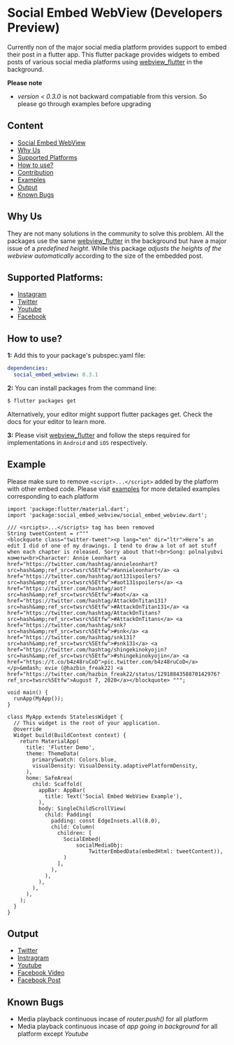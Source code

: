 # Social Embed WebView (Developers Preview) 
Currently non of the major social media platform provides support to embed their post in a flutter app. This flutter package provides widgets to embed posts of various social media platforms using [webview_flutter](https://pub.dev/packages/webview_flutter) in the background.

**Please note**
* *version < 0.3.0* is not backward compatiable from this version. So please go through examples before upgrading

## Content
* [Social Embed WebView](#social-embed-webView)
* [Why Us](#why-us)
* [Supported Platforms](#supported-platforms)
* [How to use?](#how-to-use)
* [Contribution](https://github.com/aker99/social_embed_webview/blob/master/CONTRIBUTION.md)
* [Examples](#example)
* [Output](#output)
* [Known Bugs](#known-bugs)

## Why Us
They are not many solutions in the community to solve this problem. All the packages use the same [webview_flutter](https://pub.dev/packages/webview_flutter) in the background but have a major issue of a *predefined height*. While this package *adjusts the heights of the webview automatically* according to the size of the embedded post.

## Supported Platforms:
* [Instagram](https://instagram.com)
* [Twitter](https://twitter.com)
* [Youtube](https://youtube.com)
* [Facebook](https://facebook.com)

## How to use?
**1:** Add this to your package's pubspec.yaml file:

```yaml
dependencies:
  social_embed_webview: 0.3.1
```

**2:** You can install packages from the command line:

```bash
$ flutter packages get
```

Alternatively, your editor might support flutter packages get. Check the docs for your editor to learn more.


**3:** Please visit [webview_flutter](https://pub.dev/packages/webview_flutter) and follow the steps required for implementations in `Android` and `iOS` respectively.

## Example
Please make sure to remove `<script>...</script>` added by the platform with other embed code.
Please visit [examples](https://pub.dev/packages/social_embed_webview/example) for more detailed examples corresponding to each platform
```
import 'package:flutter/material.dart';
import 'package:social_embed_webview/social_embed_webview.dart';

/// <srcipts>...</scripts> tag has been removed
String tweetContent = r"""
<blockquote class="twitter-tweet"><p lang="en" dir="ltr">Here’s an edit I did of one of my drawings. I tend to draw a lot of aot stuff when each chapter is released. Sorry about that!<br>Song: polnalyubvi кометы<br>Character: Annie Leonhart <a href="https://twitter.com/hashtag/annieleonhart?src=hash&amp;ref_src=twsrc%5Etfw">#annieleonhart</a> <a href="https://twitter.com/hashtag/aot131spoilers?src=hash&amp;ref_src=twsrc%5Etfw">#aot131spoilers</a> <a href="https://twitter.com/hashtag/aot?src=hash&amp;ref_src=twsrc%5Etfw">#aot</a> <a href="https://twitter.com/hashtag/AttackOnTitan131?src=hash&amp;ref_src=twsrc%5Etfw">#AttackOnTitan131</a> <a href="https://twitter.com/hashtag/AttackOnTitans?src=hash&amp;ref_src=twsrc%5Etfw">#AttackOnTitans</a> <a href="https://twitter.com/hashtag/snk?src=hash&amp;ref_src=twsrc%5Etfw">#snk</a> <a href="https://twitter.com/hashtag/snk131?src=hash&amp;ref_src=twsrc%5Etfw">#snk131</a> <a href="https://twitter.com/hashtag/shingekinokyojin?src=hash&amp;ref_src=twsrc%5Etfw">#shingekinokyojin</a> <a href="https://t.co/b4z48ruCoD">pic.twitter.com/b4z48ruCoD</a></p>&mdash; evie (@hazbin_freak22) <a href="https://twitter.com/hazbin_freak22/status/1291884358870142976?ref_src=twsrc%5Etfw">August 7, 2020</a></blockquote> """;

void main() {
  runApp(MyApp());
}

class MyApp extends StatelessWidget {
  // This widget is the root of your application.
  @override
  Widget build(BuildContext context) {
    return MaterialApp(
      title: 'Flutter Demo',
      theme: ThemeData(
        primarySwatch: Colors.blue,
        visualDensity: VisualDensity.adaptivePlatformDensity,
      ),
      home: SafeArea(
        child: Scaffold(
          appBar: AppBar(
            title: Text('Social Embed WebView Example'),
          ),
          body: SingleChildScrollView(
            child: Padding(
              padding: const EdgeInsets.all(8.0),
              child: Column(
                children: [
                  SocialEmbed(
                      socialMediaObj:
                          TwitterEmbedData(embedHtml: tweetContent)),
                  )
                ],
              ),
            ),
          ),
        ),
      ),
    );
  }
}

```
## Output

* [Twitter](outputs/tw.jpeg) 
* [Instragram](outputs/ig.jpeg)
* [Youtube](outputs/yt.jpeg)   
* [Facebook Video](outputs/fb-v.jpeg)   
* [Facebook Post](outputs/fb-p.jpeg)   

## Known Bugs
* Media playback continuous incase of *router.push()* for all platform
* Media playback continuous incase of *app going in background* for all platform except *Youtube*